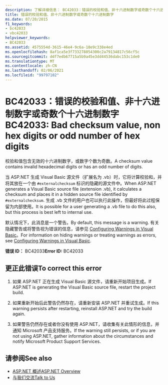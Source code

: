 ```yaml
---
description: 了解详细信息： BC42033：错误的校验和值、非十六进制数字或奇数个十六进制数字
title: 错误的校验和值、非十六进制数字或奇数个十六进制数字
ms.date: 07/20/2015
f1_keywords:
- bc42033
- vbc42033
helpviewer_keywords:
- BC42033
ms.assetid: 4575554d-3615-46e4-9c6a-18e9c338e4ed
ms.openlocfilehash: 8af1ca5e3f733278054300c2a79134817c56cf5c
ms.sourcegitcommit: ddf7edb67715a5b9a45e3dd44536dabc153c1de0
ms.translationtype: MT
ms.contentlocale: zh-CN
ms.lasthandoff: 02/06/2021
ms.locfileid: "99797102"
---
```

# <a name="bc42033-bad-checksum-value-non-hex-digits-or-odd-number-of-hex-digits"></a><span data-ttu-id="010ea-103">BC42033：错误的校验和值、非十六进制数字或奇数个十六进制数字</span><span class="sxs-lookup"><span data-stu-id="010ea-103">BC42033: Bad checksum value, non hex digits or odd number of hex digits</span></span>

<span data-ttu-id="010ea-104">校验和值包含无效的十六进制数字，或数字个数为奇数。</span><span class="sxs-lookup"><span data-stu-id="010ea-104">A checksum value contains invalid hexadecimal digits or has an odd number of digits.</span></span>

 <span data-ttu-id="010ea-105">当 ASP.NET 生成 Visual Basic 源文件（扩展名为 .vb）时，它将计算校验和，并将其放在一个由 `#externalchecksum` 标识的隐藏的源文件中。</span><span class="sxs-lookup"><span data-stu-id="010ea-105">When ASP.NET generates a Visual Basic source file (extension .vb), it calculates a checksum and places it in a hidden source file identified by `#externalchecksum`.</span></span> <span data-ttu-id="010ea-106">生成 .vb 文件的用户也可以执行此操作，但最好将此过程保留为内部使用。</span><span class="sxs-lookup"><span data-stu-id="010ea-106">It is possible for a user generating a .vb file to do this also, but this process is best left to internal use.</span></span>

 <span data-ttu-id="010ea-107">默认情况下，此消息是一个警告。</span><span class="sxs-lookup"><span data-stu-id="010ea-107">By default, this message is a warning.</span></span> <span data-ttu-id="010ea-108">有关隐藏警告或将警告视为错误的信息，请参见 [Configuring Warnings in Visual Basic](/visualstudio/ide/configuring-warnings-in-visual-basic)。</span><span class="sxs-lookup"><span data-stu-id="010ea-108">For information on hiding warnings or treating warnings as errors, see [Configuring Warnings in Visual Basic](/visualstudio/ide/configuring-warnings-in-visual-basic).</span></span>

 <span data-ttu-id="010ea-109">**错误 ID：** BC42033</span><span class="sxs-lookup"><span data-stu-id="010ea-109">**Error ID:** BC42033</span></span>

## <a name="to-correct-this-error"></a><span data-ttu-id="010ea-110">更正此错误</span><span class="sxs-lookup"><span data-stu-id="010ea-110">To correct this error</span></span>

1. <span data-ttu-id="010ea-111">如果 ASP.NET 正在生成 Visual Basic 源文件，请重新开始项目生成。</span><span class="sxs-lookup"><span data-stu-id="010ea-111">If ASP.NET is generating the Visual Basic source file, restart the project build.</span></span>

2. <span data-ttu-id="010ea-112">如果重新开始后此警告仍然存在，请重新安装 ASP.NET 并重试生成。</span><span class="sxs-lookup"><span data-stu-id="010ea-112">If this warning persists after restarting, reinstall ASP.NET and try the build again.</span></span>

3. <span data-ttu-id="010ea-113">如果警告仍然存在或者你没有使用 ASP.NET，请收集有关此情形的信息，并通知 Microsoft 产品支持服务。</span><span class="sxs-lookup"><span data-stu-id="010ea-113">If the warning still persists, or if you are not using ASP.NET, gather information about the circumstances and notify Microsoft Product Support Services.</span></span>

## <a name="see-also"></a><span data-ttu-id="010ea-114">请参阅</span><span class="sxs-lookup"><span data-stu-id="010ea-114">See also</span></span>

- [<span data-ttu-id="010ea-115">ASP.NET 概述</span><span class="sxs-lookup"><span data-stu-id="010ea-115">ASP.NET Overview</span></span>](/aspnet/overview)
- [<span data-ttu-id="010ea-116">与我们交流</span><span class="sxs-lookup"><span data-stu-id="010ea-116">Talk to Us</span></span>](/visualstudio/ide/feedback-options)
